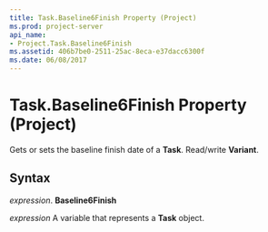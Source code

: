 ```yaml
---
title: Task.Baseline6Finish Property (Project)
ms.prod: project-server
api_name:
- Project.Task.Baseline6Finish
ms.assetid: 406b7be0-2511-25ac-8eca-e37dacc6300f
ms.date: 06/08/2017
---
```



# Task.Baseline6Finish Property (Project)

Gets or sets the baseline finish date of a **Task**. Read/write **Variant**.


## Syntax

 _expression_. **Baseline6Finish**

 _expression_ A variable that represents a **Task** object.


